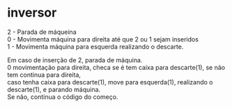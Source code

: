 # inversor
2 - Parada de máqueina <br>
0 - Movimenta máquina para direita até que 2 ou 1 sejam inseridos<br>
1 - Movimenta máquina para esquerda realizando o descarte.<br>

Em caso de inserção de 2, parada de máquina.<br>
0 movimentação para direita, checa se é tem caixa para descarte(1), se não tem continua para direita, 
<br>caso tenha caixa para descarte(1), move para esquerda(1), realizando o descarte(1), e parando máquina.
<br>Se não, continua o código do começo. <br>
